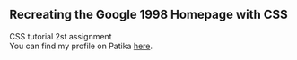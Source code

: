 ## Recreating the Google 1998 Homepage with CSS
CSS tutorial 2st assignment\
You can find my profile on Patika [here](https://app.patika.dev/emreren).
